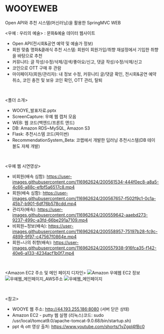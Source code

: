 # WOOYEWEB
Open API와 추천 시스템(머신러닝)을 활용한 SpringMVC WEB

<우예 : 우리의 예술>
: 문화&예술 데이터 웹사이트
- Open API(전시회&공연 예약 및 예술가 정보)
- 회원 맞춤 명화&클래식 추천 시스템: 회원이 회원가입/취향 재설정에서 기입한 취향을 바탕으로 추천
- 커뮤니티: 글 작성/수정/삭제/검색/좋아요/신고, 댓글 작성/수정/삭제/신고
- 코인으로 OTT 구매 후 관람
- 마이페이지(회원/관리자): 내 정보 수정, 커뮤니티 글/댓글 확인, 전시회&공연 예약 취소, 코인 충전 및 보유 코인 확인, OTT 관리, 탈퇴

<br>

<폴더 소개>
- WOOYE_발표자료.pptx
- ScreenCapture: 우예 웹 캡처 모음
- WEB: 웹 코드(백엔드/프론트 앤드)
- DB: Amazon RDS~MySQL, Amazon S3
- Flask: 추천시스템 코드(파이썬)
- RecommendationSystem_Beta: 코랩에서 개발한 딥러닝 추천시스템(DB 테이블도 자체 개발)

<br>

<우예 웹 시연영상>
- 비회원(배속 심함): https://user-images.githubusercontent.com/116962624/200561534-444f0ec8-a8a5-4c66-a88c-efbf5a6517c8.mp4
- 회원(배속 심함): https://user-images.githubusercontent.com/116962624/200567657-f502f9c1-0c1a-45b7-b901-6df76b578cdd.mp4
- 관리자(배속): https://user-images.githubusercontent.com/116962624/200559642-aaebd273-9237-499c-a3fd-66be291a7109.mp4
- 비회원~정보(배속): https://user-images.githubusercontent.com/116962624/200558957-75197b28-fc9c-4899-9f97-c47567f0864e.mp4
- 회원~나의 취향(배속): https://user-images.githubusercontent.com/116962624/200557938-916fca35-f142-40e6-a133-4234acf1b0f7.mp4

<br>

<Amazon EC2 주소 및 메인 페이지 디자인>
![Amazon 우예웹 EC2 정보](https://user-images.githubusercontent.com/116962624/200503294-40f78c5e-2293-4ea8-94d9-02e4095c377d.PNG)
![우예웹_메인페이지_AWS주소](https://user-images.githubusercontent.com/116962624/200189422-905f7973-bfa0-4abc-a7a8-748fd75e8125.PNG)
![우예웹_메인페이지](https://user-images.githubusercontent.com/116962624/200186464-c68380ac-b387-4ebe-b56a-fcf95eef0933.jpeg)

<br>
  
<참고>
- WOOYE 웹 주소: http://44.193.255.186:8080 (서버 닫은 상태)
- Amazon EC2 - putty 웹 실행 (리눅스)코드: sudo /usr/local/tomcat9.0/apache-tomcat-9.0.68/bin/startup.sh)
- ppt 속 ott 영상 출처: https://www.youtube.com/shorts/1vZgpl4fBc0
